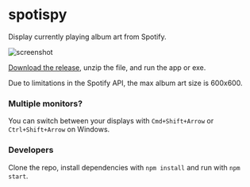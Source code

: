 # spotispy
Display currently playing album art from Spotify.

![screenshot](http://i.imgur.com/qTb56Nl.jpg)

[Download the release](https://github.com/tma02/spotispy/releases), unzip the file, and run the app or exe.

Due to limitations in the Spotify API, the max album art size is 600x600.

### Multiple monitors?
You can switch between your displays with ```Cmd+Shift+Arrow``` or ```Ctrl+Shift+Arrow``` on Windows.

### Developers
Clone the repo, install dependencies with ```npm install``` and run with ```npm start```.

